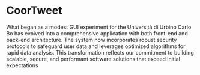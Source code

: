 # CoorTweet

What began as a modest GUI experiment for the Università di Urbino Carlo Bo has evolved into a comprehensive application with both front-end and back-end architecture.
The system now incorporates robust security protocols to safeguard user data and leverages optimized algorithms for rapid data analysis.
This transformation reflects our commitment to building scalable, secure, and performant software solutions that exceed initial expectations
